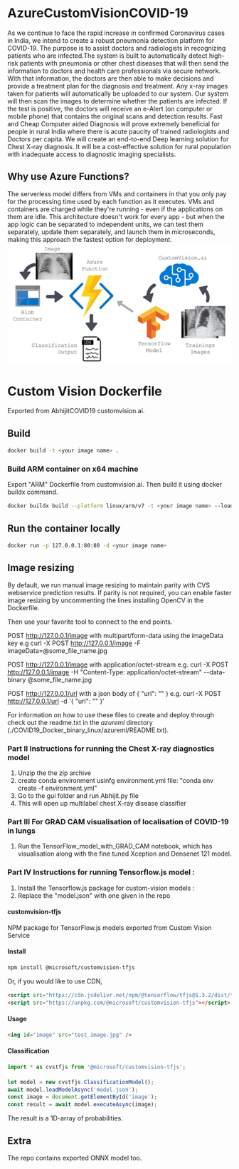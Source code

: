 # AzureCustomVisionCOVID-19
As we continue to face the rapid increase in confirmed Coronavirus cases in India, we intend to create a robust pneumonia detection platform for COVID-19. The purpose is to assist doctors and radiologists in recognizing patients who are infected.The system is built to automatically detect high-risk patients with pneumonia or other chest diseases that will then send the information to doctors and health care professionals via secure network. With that information, the doctors are then able to make decisions and provide a treatment plan for the diagnosis and treatment. Any x-ray images taken for patients will automatically be uploaded to our system. Our system will then scan the images to determine whether the patients are infected. If the test is positive, the doctors will receive an e-Alert (on computer or mobile phone) that contains the original scans and detection results. Fast and Cheap Computer aided Diagnosis will prove extremely beneficial for people in rural India where there is acute paucity of trained radiologists and Doctors per capita. We will create an end-to-end Deep learning solution for Chest X-ray diagnosis. It will be a cost-effective solution for rural population with inadequate access to diagnostic imaging specialists.

## Why use Azure Functions? 
The serverless model differs from VMs and containers in that you only pay for the processing time used by each function as it executes.
VMs and containers are charged while they're running - even if the applications on them are idle.
This architecture doesn't work for every app - but when the app logic can be separated to independent units, we can test them separately,
update them separately, and launch them in microseconds, making this approach the fastest option for deployment.
![workflow](AzureML.png)

# Custom Vision Dockerfile
Exported from AbhijitCOVID19 customvision.ai.

## Build

```bash
docker build -t <your image name> .
```

### Build ARM container on x64 machine

Export "ARM" Dockerfile from customvision.ai. Then build it using docker buildx command.
```bash
docker buildx build --platform linux/arm/v7 -t <your image name> --load .
```

## Run the container locally
```bash
docker run -p 127.0.0.1:80:80 -d <your image name>
```

## Image resizing
By default, we run manual image resizing to maintain parity with CVS webservice prediction results.
If parity is not required, you can enable faster image resizing by uncommenting the lines installing OpenCV in the Dockerfile.

Then use your favorite tool to connect to the end points.

POST http://127.0.0.1/image with multipart/form-data using the imageData key
e.g
    curl -X POST http://127.0.0.1/image -F imageData=@some_file_name.jpg

POST http://127.0.0.1/image with application/octet-stream
e.g.
    curl -X POST http://127.0.0.1/image -H "Content-Type: application/octet-stream" --data-binary @some_file_name.jpg

POST http://127.0.0.1/url with a json body of { "url": "<test url here>" }
e.g.
    curl -X POST http://127.0.0.1/url -d '{ "url": "<test url here>" }'

For information on how to use these files to create and deploy through check out the readme.txt in the *azureml* directory (./COVID19_Docker_binary_linux/azureml/README.txt).



### Part II Instructions for running the Chest X-ray diagnostics model 
1) Unzip the the zip archive
2) create conda environment usinfg environment.yml file:
    "conda env create -f environment.yml"
3) Go to the gui folder and run Abhijit.py file
4) This will open up multilabel chest X-ray disease classifier 


### Part III For GRAD CAM visualisation of localisation of COVID-19 in lungs
1) Run the TensorFlow_model_with_GRAD_CAM notebook, which has visualisation along 
   with the fine tuned Xception and Densenet 121 model.

### Part IV Instructions for running Tensorflow.js model :
1) Install the Tensorflow.js package for custom-vision models :
2) Replace the "model.json" with one given in the repo
#### customvision-tfjs
NPM package for TensorFlow.js models exported from Custom Vision Service

#### Install
```sh
npm install @microsoft/customvision-tfjs
```

Or, if you would like to use CDN,

```html
<script src="https://cdn.jsdelivr.net/npm/@tensorflow/tfjs@1.3.2/dist/tf.min.js"></script>
<script src="https://unpkg.com/@microsoft/customvision-tfjs"></script>
```

#### Usage

```html
<img id="image" src="test_image.jpg" />
```

#### Classification
```js
import * as cvstfjs from '@microsoft/customvision-tfjs';

let model = new cvstfjs.ClassificationModel();
await model.loadModelAsync('model.json');
const image = document.getElementById('image');
const result = await model.executeAsync(image);
```

The result is a 1D-array of probabilities.

## Extra
The repo contains exported ONNX model too.
